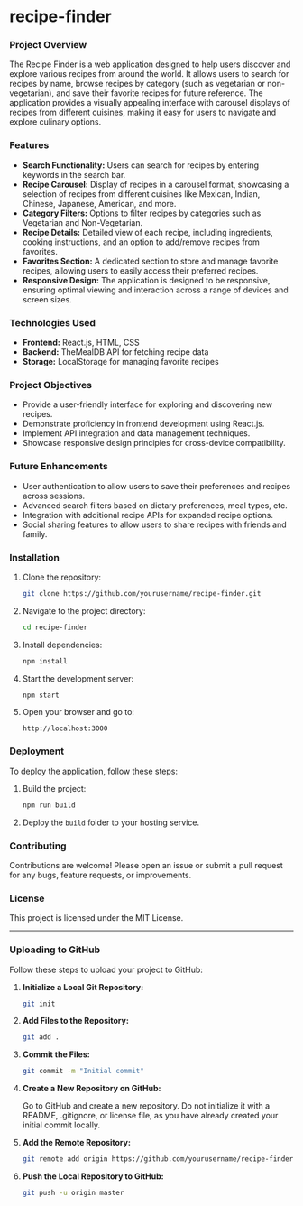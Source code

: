 # recipe-finder

### Project Overview
The Recipe Finder is a web application designed to help users discover and explore various recipes from around the world. It allows users to search for recipes by name, browse recipes by category (such as vegetarian or non-vegetarian), and save their favorite recipes for future reference. The application provides a visually appealing interface with carousel displays of recipes from different cuisines, making it easy for users to navigate and explore culinary options.

### Features
- **Search Functionality:** Users can search for recipes by entering keywords in the search bar.
- **Recipe Carousel:** Display of recipes in a carousel format, showcasing a selection of recipes from different cuisines like Mexican, Indian, Chinese, Japanese, American, and more.
- **Category Filters:** Options to filter recipes by categories such as Vegetarian and Non-Vegetarian.
- **Recipe Details:** Detailed view of each recipe, including ingredients, cooking instructions, and an option to add/remove recipes from favorites.
- **Favorites Section:** A dedicated section to store and manage favorite recipes, allowing users to easily access their preferred recipes.
- **Responsive Design:** The application is designed to be responsive, ensuring optimal viewing and interaction across a range of devices and screen sizes.

### Technologies Used
- **Frontend:** React.js, HTML, CSS
- **Backend:** TheMealDB API for fetching recipe data
- **Storage:** LocalStorage for managing favorite recipes

### Project Objectives
- Provide a user-friendly interface for exploring and discovering new recipes.
- Demonstrate proficiency in frontend development using React.js.
- Implement API integration and data management techniques.
- Showcase responsive design principles for cross-device compatibility.

### Future Enhancements
- User authentication to allow users to save their preferences and recipes across sessions.
- Advanced search filters based on dietary preferences, meal types, etc.
- Integration with additional recipe APIs for expanded recipe options.
- Social sharing features to allow users to share recipes with friends and family.

### Installation

1. Clone the repository:
   ```sh
   git clone https://github.com/yourusername/recipe-finder.git
   ```

2. Navigate to the project directory:
   ```sh
   cd recipe-finder
   ```

3. Install dependencies:
   ```sh
   npm install
   ```

4. Start the development server:
   ```sh
   npm start
   ```

5. Open your browser and go to:
   ```
   http://localhost:3000
   ```

### Deployment

To deploy the application, follow these steps:

1. Build the project:
   ```sh
   npm run build
   ```

2. Deploy the `build` folder to your hosting service.

### Contributing

Contributions are welcome! Please open an issue or submit a pull request for any bugs, feature requests, or improvements.

### License

This project is licensed under the MIT License.

---

### Uploading to GitHub

Follow these steps to upload your project to GitHub:

1. **Initialize a Local Git Repository:**

   ```sh
   git init
   ```

2. **Add Files to the Repository:**

   ```sh
   git add .
   ```

3. **Commit the Files:**

   ```sh
   git commit -m "Initial commit"
   ```

4. **Create a New Repository on GitHub:**

   Go to GitHub and create a new repository. Do not initialize it with a README, .gitignore, or license file, as you have already created your initial commit locally.

5. **Add the Remote Repository:**

   ```sh
   git remote add origin https://github.com/yourusername/recipe-finder.git
   ```

6. **Push the Local Repository to GitHub:**

   ```sh
   git push -u origin master
   ```
